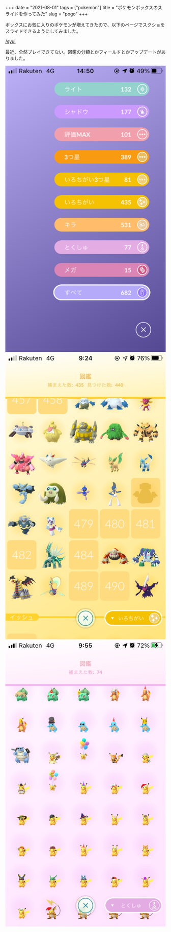 +++
date = "2021-08-01"
tags = ["pokemon"]
title = "ポケモンボックスのスライドを作ってみた"
slug = "pogo"
+++

ボックスにお気に入りのポケモンが増えてきたので、以下のページでスクショをスライドできるようにしてみました。

[/syui](/syui)

最近、全然プレイできてない。図鑑の分類とかフィールドとかアップデートがありました。

![](https://raw.githubusercontent.com/syui/img/master/other/pokemongo_20210731_4.png)
![](https://raw.githubusercontent.com/syui/img/master/other/pokemongo_20210731_2.png)
![](https://raw.githubusercontent.com/syui/img/master/other/pokemongo_20210731_3.png)
